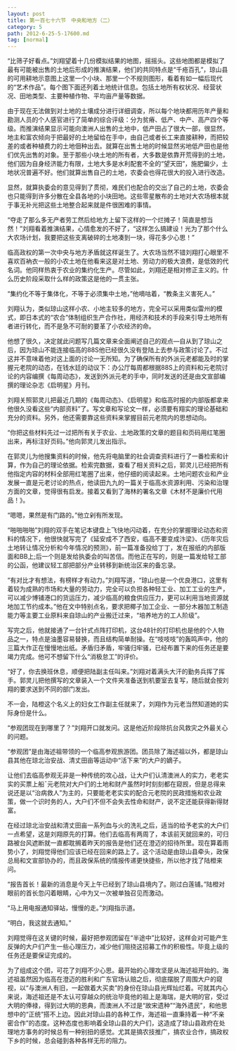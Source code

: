 ```yaml
---
layout: post
title: 第一百七十六节　中央和地方（二）
category: 5
path: 2012-6-25-5-17600.md
tag: [normal]
---
```


“比筛子好看点。”刘翔望着十几份模拟结果的地图，摇摇头。这些地图都是模拟了最有可能被出售的土地后形成的推演结果，他们的共同特点是“千疮百孔”，琼山县的可用耕地示意图上这里一个小块、那里一个不规则图形，看着有如一幅后现代的“艺术作品”。每个图下面还列着土地统计信息。包括土地所有权状况、经营状况、田地类型、主要种植作物、平均亩产量等数据。

由于现在无法做到对土地的土壤成分进行详细调查，所以每个地块都用历年产量和勘测人员的个人感官进行了简单的综合评级：分为贫瘠、低产、中产、高产四个等级。而推演结果显示可能向澳洲人出售的土地中，低产田占了很大一部，很显然，地主和富农倾向于把最好的土地留给在手中，由自己或者长工来直接耕种，而把较差的或者种植费力的土地佃种出去。就算在出售土地的时候显然劣地低产田也是他们优先出售的对象。至于那些小块土地的所有者，大多数是依靠开荒得到的土地，他们因为自身经济能力有限，土地大多是水利配套不全的“望天田”，施肥偏少，土地状况普遍不好。他们就算出售自己的土地，农委会也得花很大的投入进行改造。

显然，就算执委会的意见得到了贯彻，难民们也配合的交出了自己的土地，农委会也只能得到许多分散在全县各地的小块田地。这些零星散布的土地对大农场根本就于事无补光把这些土地整合起来就是件很困难的事情。

“夺走了那么多无产者劳工然后给地方上留下这样的一个烂摊子！简直是想当然！”刘翔看着推演结果，心情愈发的不好了，“这样怎么搞建设！光为了那个什么大农场计划，我要把这些支离破碎的土地凑到一块，得花多少心思！”

临高政权的第一次中央与地方矛盾就这样诞生了。大农场当然不错刘翔打心眼里不喜欢百衲衣一般的小农土地在他看来这是对土地、劳动力的极大浪费，是低效的代名词。他同样热衷于农业的集约化生产。尽管如此，刘翔还是相对修正主义的。什么历史阶段采取什么样的政策这是他的一贯主张。

“集约化不等于集体化，不等于必须集中土地，”他嘀咕着，“教条主义害死人。”

刘翔认为，类似琼山这样小农、小地主较多的地方，完全可以采用类似雷州的模式，即日本式的“农合”体制组织生产合作社，用经济和技术的手段来引导土地所有者进行转化，而不是急不可耐的要革了小农经济的命。

他想了很久，决定就此问题写几篇文章来全面阐述自己的观点―自从到了琼山之后，因为琼山不能连接临高的88S他已经很久没有登陆上去参与政策讨论了。不过这并不意味着他对这上面的讨论一无所知。为了确保所有的外派元老都能及时的掌握元老院的动态，在钱水廷的动议下：办公厅每周都根据88S上的资料和元老院讨论的内容编撰《每周动态》，发送到外派元老的手中，同时发送的还是由文宣部编撰的理论杂志《启明星》月刊。

刘翔关照郭灵儿把最近几期的《每周动态》、《启明星》和临高时报的内部版都拿来他很久没看这些“内部资料”了。写文章和写论文一样，必须要有翔实的理论基础和充分的资料。另外，他还需要靠这些资料来掌握目前元老院内的思想动向。

“你把这些材料先过一过把所有关于农业、土地政策的文章的题目和页码用红笔圈出来，再标注好页码。”他向郭灵儿发出指示。

在郭灵儿为他搜集资料的时候，他先将电脑里的社会调查资料进行了一番检索和计算，作为自己的理论依据。检索完数据，查看了相关资料之后，郭灵儿已经把所有他指定内容的材料全部用红笔圈了出来，他仔细的阅读起来。土地问题农业和产业发展一直是元老讨论的热点，他读田九九的一篇关于临高水资源利用、污染和治理方面的文章，觉得很有启发。接着又看到了海林的署名文章《木材不是廉价代用品！》。

“嗯嗯，果然是有门路的。”他立剁有所发现。

“啪啪啪啪”刘翔的双手在笔记本键盘上飞快地闪动着，在充分的掌握理论动态和资料的情况下，他很快就写完了《延安成不了西安，临高不要变成汴梁》、《历年灾后土地转让情况分析和今年情况的预测》，前一篇准备投给丁丁，发在报纸的内部版面和BB上;后一个则是发给执委会的叫苦信。而他正在写的，则是一篇发给轻工部的公函，他建议轻工部把部分产业转移到新统治区来的备忘录。

“有对比才有想法，有榜样才有动力。”刘翔写道，“琼山也是一个优良港口，这里有着较为成熟的市场和大量的劳动力，完全可以负担各种轻工业、加工工业的生产，可以减少博铺港口的货运压力，减少临高的粮食供应压力，更可以利用当地资源就地加工节约成本。”他在文中特别点名，要求把椰子加工企业、一部分木器加工制造能力等主要工业原料来自琼山的产业搬迁过来，“培养地方的工人阶级”。

写完之后，他就接通了一台针式点阵打印机，这台48针的打印机也是他的个人物品之一，特点是油墨容易替换，而且结构简单耐操。在“吱吱吱”的轰鸣声中，他的三篇大作正在慢慢地出纸。矛盾归矛盾，牢骚归牢骚，已经布置下来的任务还是要竭力完成。他可不想留下什么“消极怠工”的评价。

“好了，你去换班休息，顺便把陆副主任叫来。”刘翔对着满头大汗的勤务兵挥了挥手。郭灵儿把他撰写的文章装入一个文件夹准备送到机要室去复写，随后就会按刘翔的要求送到不同的部门发出。

不一会，陆橙这个名义上的妇女工作副主任就来了，刘翔作为元老当然知道她的实际身份是什么。

“参观团现在到哪里了？”刘翔开口就发问。这是他近阶段除抗台风救灾之外最关心的问题。

“参观团”是由海述祖带领的一个临高参观旅游团。团员除了海述祖以外，都是琼山县其他在琼北治安战、清丈田亩等运动中“活下来”的大户的嫡子。

让他们去临高参观无非是一种传统的攻心战，让大户们认清澳洲人的实力，老老实实的买票上船ˉ元老院对大户们的土地和财产虽然时时刻刻都在窥觊，但是总得来说还是以“治病救人”为主的，只要能老老实实的配合元老院的民政措施和农业政策，做一个识时务的人，大户们不但不会失去性命和财产，说不定还能获得新得财富。

在经过琼北治安战和清丈田亩一系列血与火的洗礼之后，适当的给予老实的大户们一点希望，这是刘翔原先的打算。他们去临高有两周了，本该前天就回来的，可归路被台风遮断就一直都耽搁着昨天的报告是他们还在澄迈的招待所里。现在算着雨势小了，刘翔觉得他们应该已经在回来的路上了。这个活动是由琼山县牵头，政保总局和文宣部协办的，而且政保系统的情报传递更快捷些，所以他才找了陆橙来问。

“报告首长！最新的消息是今天上午已经到了琼山县境内了。刚过白莲铺。”陆橙对眼前的首长忽闪着眼睛，心中为又一次被单独召见而激动。

“马上用电报通知驿站，慢慢的走。”刘翔指示道。

“明白，我这就去通知。”

刘翔觉得在这关键的时候，最好把参观团留在“半途中”比较好，这样会对可能产生反弹的大户们产生一些心理压力，减少他们阻挠这招募工作的积极性。毕竟上级的任务还是要保证完成的。

为了组成这个团，可花了刘翔不少心思。最开始的心理攻坚是从海述祖开始的。海述祖虽然因为临高在澄迈的胜利和广东官场认赔之后，彻底摆脱了周围大户的窥视，以“与澳洲人有旧，一起做着大买卖”的身份在琼山县光辉灿烂着。可就其内心来说，海述祖还是不太认可穿越众的统治毕竟他的祖上是海瑞，是大明的官，受过大明的俸禄，得到过大明的恩典，而澳洲人不过是“故宋遗种”“海外遗民”，和他思想中的“正统”搭不上边。因此对琼山县的各种工作，海述祖一直秉持着一种“不亲密合作”的态度。这种态度也影响着全琼山县的大户们，这造成了琼山县政府在处理地方事务的时候总有一种别扭的感觉。尤其是搞农技推广，搞农业合作，搞政权下乡的时候，总会碰到各种各样无形的阻力。